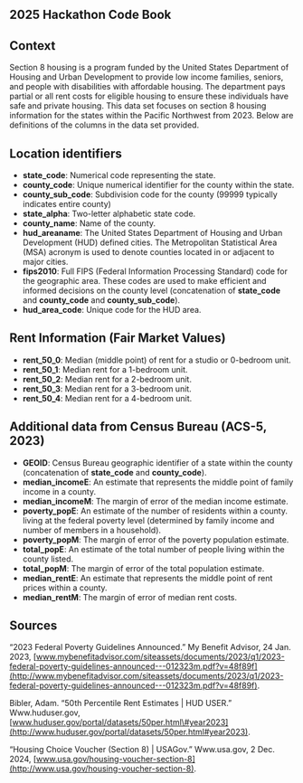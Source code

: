 ## **2025 Hackathon Code Book**

## **Context**

Section 8 housing is a program funded by the United States Department of Housing and Urban Development to provide low income families, seniors, and people with disabilities with affordable housing. The department pays partial or all rent costs for eligible housing to ensure these individuals have safe and private housing. This data set focuses on section 8 housing information for the states within the Pacific Northwest from 2023\. Below are definitions of the columns in the data set provided.

## **Location identifiers**

* **state\_code**: Numerical code representing the state.  
* **county\_code**: Unique numerical identifier for the county within the state.  
* **county\_sub\_code**: Subdivision code for the county (99999 typically indicates entire county)  
* **state\_alpha**: Two-letter alphabetic state code.  
* **county\_name**: Name of the county.  
* **hud\_areaname**: The United States Department of Housing and Urban Development (HUD) defined cities. The Metropolitan Statistical Area (MSA) acronym is used to denote counties located in or adjacent to major cities.  
* **fips2010**: Full FIPS (Federal Information Processing Standard) code for the geographic area. These codes are used to make efficient and informed decisions on the county level (concatenation of **state\_code** and **county\_code** and **county\_sub\_code**).  
* **hud\_area\_code**: Unique code for the HUD area.

## **Rent Information (Fair Market Values)**

* **rent\_50\_0**: Median (middle point) of rent for a studio or 0-bedroom unit.  
* **rent\_50\_1**: Median rent for a 1-bedroom unit.  
* **rent\_50\_2**: Median rent for a 2-bedroom unit.  
* **rent\_50\_3**: Median rent for a 3-bedroom unit.  
* **rent\_50\_4**: Median rent for a 4-bedroom unit.

## **Additional data from Census Bureau (ACS-5, 2023\)**

* **GEOID**: Census Bureau geographic identifier of a state within the county (concatenation of **state\_code** and **county\_code**).  
* **median\_incomeE**: An estimate that represents the middle point of family income in a county.  
* **median\_incomeM**: The margin of error of the median income estimate.  
* **poverty\_popE**: An estimate of the number of residents within a county. living at the federal poverty level (determined by family income and number of members in a household).  
* **poverty\_popM**: The margin of error of the poverty population estimate.  
* **total\_popE**: An estimate of the total number of people living within the county listed.  
* **total\_popM**: The margin of error of the total population estimate.  
* **median\_rentE**: An estimate that represents the middle point of rent prices within a county.  
* **median\_rentM**: The margin of error of median rent costs.

## **Sources**

“2023 Federal Poverty Guidelines Announced.” My Benefit Advisor, 24 Jan. 2023, [www.mybenefitadvisor.com/siteassets/documents/2023/q1/2023-federal-poverty-guidelines-announced---012323m.pdf?v=48f89f](http://www.mybenefitadvisor.com/siteassets/documents/2023/q1/2023-federal-poverty-guidelines-announced---012323m.pdf?v=48f89f). 

Bibler, Adam. “50th Percentile Rent Estimates | HUD USER.” Www.huduser.gov, [www.huduser.gov/portal/datasets/50per.html\#year2023](http://www.huduser.gov/portal/datasets/50per.html#year2023). 

“Housing Choice Voucher (Section 8\) | USAGov.” Www.usa.gov, 2 Dec. 2024, [www.usa.gov/housing-voucher-section-8](http://www.usa.gov/housing-voucher-section-8). 